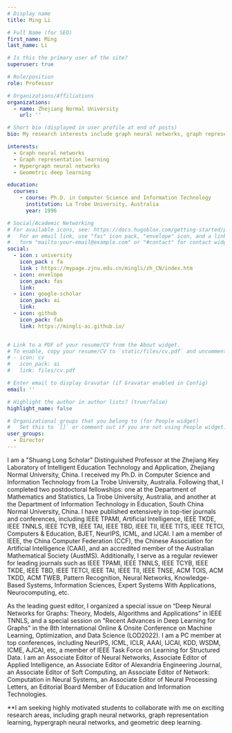 ```yaml
---
# Display name
title: Ming Li

# Full Name (for SEO)
first_name: Ming
last_name: Li

# Is this the primary user of the site?
superuser: true

# Role/position
role: Professor 

# Organizations/Affiliations
organizations:
  - name: Zhejiang Normal University
    url: ''

# Short bio (displayed in user profile at end of posts)
bio: My research interests include graph neural networks, graph representation learning, hypergraph neural networks, and geometric deep learning. 

interests:
  - Graph neural networks
  - Graph representation learning
  - Hypergraph neural networks
  - Geometric deep learning

education:
  courses:
    - course: Ph.D. in Computer Science and Information Technology
      institution: La Trobe University, Australia
      year: 1996

# Social/Academic Networking
# For available icons, see: https://docs.hugoblox.com/getting-started/page-builder/#icons
#   For an email link, use "fas" icon pack, "envelope" icon, and a link in the
#   form "mailto:your-email@example.com" or "#contact" for contact widget.
social:
  - icon : university
    icon_pack : fa
    link : https://mypage.zjnu.edu.cn/mingli/zh_CN/index.htm
  - icon: envelope
    icon_pack: fas
    link: 
  - icon: google-scholar
    icon_pack: ai
    link: 
  - icon: github
    icon_pack: fab
    link: https://mingli-ai.github.io/


# Link to a PDF of your resume/CV from the About widget.
# To enable, copy your resume/CV to `static/files/cv.pdf` and uncomment the lines below.
# - icon: cv
#   icon_pack: ai
#   link: files/cv.pdf

# Enter email to display Gravatar (if Gravatar enabled in Config)
email: ''

# Highlight the author in author lists? (true/false)
highlight_name: false

# Organizational groups that you belong to (for People widget)
#   Set this to `[]` or comment out if you are not using People widget.
user_groups:
  - Director
---
```


I am a "Shuang Long Scholar" Distinguished Professor at the Zhejiang Key Laboratory of Intelligent Education Technology and Application, Zhejiang Normal University, China. I received my Ph.D. in Computer Science and Information Technology from La Trobe University, Australia. Following that, I completed two postdoctoral fellowships: one at the Department of Mathematics and Statistics, La Trobe University, Australia, and another at the Department of Information Technology in Education, South China Normal University, China. I have published extensively in top-tier journals and conferences, including IEEE TPAMI, Artificial Intelligence, IEEE TKDE, IEEE TNNLS, IEEE TCYB, IEEE TAI, IEEE TBD, IEEE TII, IEEE TITS, IEEE TETCI, Computers & Education, BJET, NeurIPS, ICML, and IJCAI. I am a member of IEEE, the China Computer Federation (CCF), the Chinese Association for Artificial Intelligence (CAAI), and an accredited member of the Australian Mathematical Society (AustMS). Additionally, I serve as a regular reviewer for leading journals such as IEEE TPAMI, IEEE TNNLS, IEEE TCYB, IEEE TKDE, IEEE TBD, IEEE TETCI, IEEE TAI, IEEE TII, IEEE TNSE, ACM TOIS, ACM TKDD, ACM TWEB, Pattern Recognition, Neural Networks, Knowledge-Based Systems, Information Sciences, Expert Systems With Applications, Neurocomputing, etc.

As the leading guest editor, I organized a special issue on “Deep Neural Networks for Graphs: Theory, Models, Algorithms and Applications” in IEEE TNNLS, and a special session on "Recent Advances in Deep Learning for Graphs" in the 8th International Online & Onsite Conference on Machine Learning, Optimization, and Data Science (LOD2022). I am a PC member at top conferences, including NeurIPS, ICML, ICLR, AAAI, IJCAI, KDD, WSDM, ICME, AJCAI, etc, a member of IEEE Task Force on Learning for Structured Data. I am an Associate Editor of Neural Networks, Associate Editor of Applied Intelligence, an Associate Editor of Alexandria Engineering Journal, an Associate Editor of Soft Computing, an Associate Editor of Network: Computation in Neural Systems, an Associate Editor of Neural Processing Letters, an Editorial Board Member of Education and Information Technologies.

**I am seeking highly motivated students to collaborate with me on exciting research areas, including graph neural networks, graph representation learning, hypergraph neural networks, and geometric deep learning.


